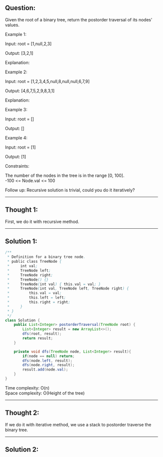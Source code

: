 ## Question:  
Given the root of a binary tree, return the postorder traversal of its nodes' values.

Example 1:

Input: root = [1,null,2,3]

Output: [3,2,1]

Explanation:

Example 2:

Input: root = [1,2,3,4,5,null,8,null,null,6,7,9]

Output: [4,6,7,5,2,9,8,3,1]

Explanation:

Example 3:

Input: root = []

Output: []

Example 4:

Input: root = [1]

Output: [1]

Constraints:

The number of the nodes in the tree is in the range [0, 100].  
-100 <= Node.val <= 100

Follow up: Recursive solution is trivial, could you do it iteratively?

---
## Thought 1:
First, we do it with recursive method.

---
## Solution 1:
```Java
/**
 * Definition for a binary tree node.
 * public class TreeNode {
 *     int val;
 *     TreeNode left;
 *     TreeNode right;
 *     TreeNode() {}
 *     TreeNode(int val) { this.val = val; }
 *     TreeNode(int val, TreeNode left, TreeNode right) {
 *         this.val = val;
 *         this.left = left;
 *         this.right = right;
 *     }
 * }
 */
class Solution {
    public List<Integer> postorderTraversal(TreeNode root) {
        List<Integer> result = new ArrayList<>();
        dfs(root, result);
        return result;
    }

    private void dfs(TreeNode node, List<Integer> result){
        if(node == null) return;
        dfs(node.left, result);
        dfs(node.right, result);
        result.add(node.val);
    }
}
```
Time complexity: O(n)  
Space complexity: O(Height of the tree)

---
## Thought 2:
If we do it with iterative method, we use a stack to postorder traverse the binary tree.

---
## Solution 2:
